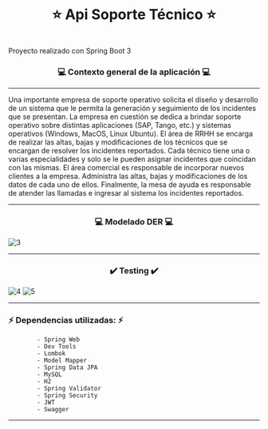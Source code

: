 # <h1 align="center">⭐ Api Soporte Técnico ⭐</h1>
<br>
Proyecto realizado con Spring Boot 3 

 ### <h3 align="center">💻 Contexto general de la aplicación 💻</h3>
<hr>
<p> 
Una importante empresa de soporte operativo solicita el diseño y desarrollo de un sistema
que le permita la generación y seguimiento de los incidentes que se presentan.
La empresa en cuestión se dedica a brindar soporte operativo sobre distintas aplicaciones
(SAP, Tango, etc.) y sistemas operativos (Windows, MacOS, Linux Ubuntu).
El área de RRHH se encarga de realizar las altas, bajas y modificaciones de los técnicos que se
encargan de resolver los incidentes reportados.
Cada técnico tiene una o varias especialidades y solo se le pueden asignar incidentes que
coincidan con las mismas.
El área comercial es responsable de incorporar nuevos clientes a la empresa. Administra las
altas, bajas y modificaciones de los datos de cada uno de ellos.
Finalmente, la mesa de ayuda es responsable de atender las llamadas e ingresar al sistema los
incidentes reportados.
</p>

<hr>

 ### <h3 align="center">💻 Modelado DER 💻</h3>

![3](https://github.com/Marl8/Api_Soporte_Tecnico_Spring/assets/116129705/b195c3c0-8238-43ae-a1ca-8f43adf7fd9c)

<hr>

 ### <h3 align="center">✔️ Testing ✔️</h3>
 

![4](https://github.com/Marl8/Api_Soporte_Tecnico_Spring/assets/116129705/8c62c13c-51e4-4931-854f-ac1a9bed062e)
![5](https://github.com/Marl8/Api_Soporte_Tecnico_Spring/assets/116129705/56bfa811-aab0-467c-83fe-5e639b64a8a9)

<hr>

### ⚡ Dependencias utilizadas: ⚡

            - Spring Web
            - Dev Tools
            - Lombok
            - Model Mapper
            - Spring Data JPA
            - MySQL
            - H2
            - Spring Validator
            - Spring Security
            - JWT
            - Swagger

<hr>            
